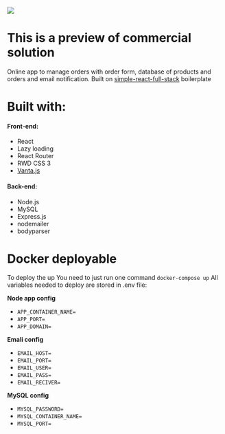 ![](https://i.ibb.co/MSrwWTT/logo-text.png)
# This is a preview of commercial solution
Online app to manage orders with order form, database of products and orders and email notification.
Built on [simple-react-full-stack](https://github.com/crsandeep/simple-react-full-stack "simple-react-full-stack") boilerplate

# Built with:
####  Front-end:
 - React
 - Lazy loading
 - React Router
 - RWD CSS 3
 - [Vanta.js](https://www.vantajs.com/ "Vanta.js")
 #### Back-end:
 - Node.js
 - MySQL
 - Express.js
 - nodemailer
 - bodyparser
 # Docker deployable
 To deploy the up You need to just run one command
`docker-compose up`
 All variables needed to deploy are stored in .env file:

**Node app config**
 - `APP_CONTAINER_NAME=`
 - `APP_PORT=`
 - `APP_DOMAIN=`

**Emali config**
 - `EMAIL_HOST=`
 - `EMAIL_PORT=`
 - `EMAIL_USER=`
 - `EMAIL_PASS=`
 - `EMAIL_RECIVER=`

**MySQL config**
 - `MYSQL_PASSWORD=`
 - `MYSQL_CONTAINER_NAME=`
 - `MYSQL_PORT=`